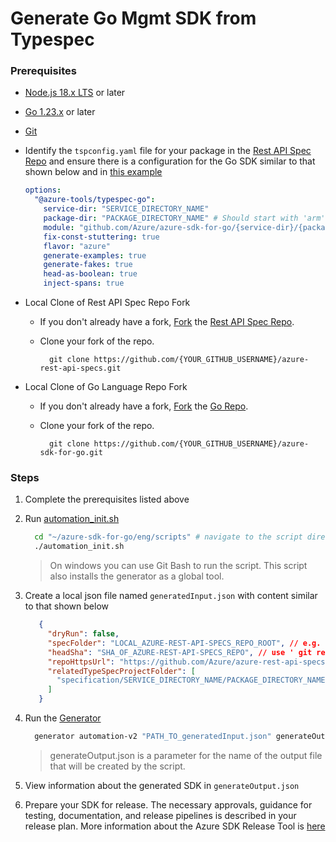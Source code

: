# Generate Go Mgmt SDK from Typespec

### Prerequisites
- [Node.js 18.x LTS](https://nodejs.org/en/download) or later
- [Go 1.23.x](https://go.dev/doc/install) or later
- [Git](https://git-scm.com/downloads)
- Identify the `tspconfig.yaml` file for your package in the [Rest API Spec Repo](https://github.com/Azure/azure-rest-api-specs) and ensure there is a configuration for the Go SDK similar to that shown below and in [this example](https://github.com/Azure/azure-rest-api-specs/blob/main/specification/contosowidgetmanager/Contoso.Management/tspconfig.yaml#L40)

     ```yaml
     options:
       "@azure-tools/typespec-go":
         service-dir: "SERVICE_DIRECTORY_NAME"
         package-dir: "PACKAGE_DIRECTORY_NAME" # Should start with 'arm' following namespace review result. e.g. https://github.com/Azure/azure-sdk/issues/8290
         module: "github.com/Azure/azure-sdk-for-go/{service-dir}/{package-dir}"
         fix-const-stuttering: true
         flavor: "azure"
         generate-examples: true
         generate-fakes: true
         head-as-boolean: true
         inject-spans: true
    ```
- Local Clone of Rest API Spec Repo Fork
  - If you don't already have a fork, [Fork](https://docs.github.com/en/pull-requests/collaborating-with-pull-requests/working-with-forks/fork-a-repo#forking-a-repository) the [Rest API Spec Repo](https://github.com/Azure/azure-rest-api-specs).
  - Clone your fork of the repo.

    ```
      git clone https://github.com/{YOUR_GITHUB_USERNAME}/azure-rest-api-specs.git
    ```
- Local Clone of Go Language Repo Fork
  - If you don't already have a fork, [Fork](https://docs.github.com/en/pull-requests/collaborating-with-pull-requests/working-with-forks/fork-a-repo#forking-a-repository) the [Go Repo](https://github.com/Azure/azure-sdk-for-go).
  - Clone your fork of the repo.

    ```
      git clone https://github.com/{YOUR_GITHUB_USERNAME}/azure-sdk-for-go.git
    ```

### Steps
1. Complete the prerequisites listed above
2. Run [automation_init.sh](https://github.com/Azure/azure-sdk-for-go/blob/main/eng/scripts/automation_init.sh)
 
   ```sh
     cd "~/azure-sdk-for-go/eng/scripts" # navigate to the script directory
     ./automation_init.sh
   ```
   > On windows you can use Git Bash to run the script. This script also installs the generator as a global tool.
3. Create a local json file named `generatedInput.json` with content similar to that shown below

   ```json
      {
        "dryRun": false,
        "specFolder": "LOCAL_AZURE-REST-API-SPECS_REPO_ROOT", // e.g. "C:/git/azure-rest-api-specs"
        "headSha": "SHA_OF_AZURE-REST-API-SPECS_REPO", // use ' git rev-parse HEAD ' on the local azure-rest-api-specs repo root 
        "repoHttpsUrl": "https://github.com/Azure/azure-rest-api-specs",
        "relatedTypeSpecProjectFolder": [
          "specification/SERVICE_DIRECTORY_NAME/PACKAGE_DIRECTORY_NAME/" // e.g specification/contosowidgetmanager/Contoso.Management
        ]
      }
   ```
4. Run the [Generator](https://github.com/chidozieononiwu/azure-sdk-for-go/tree/main/eng/tools/generator)
   ```sh
     generator automation-v2 "PATH_TO_generatedInput.json" generateOutput.json
   ```
   > generateOutput.json is a parameter for the name of the output file that will be created by the script.
   
5. View information about the generated SDK in `generateOutput.json`
6. Prepare your SDK for release. The necessary approvals, guidance for testing, documentation, and release pipelines is described in your release plan. More information about the Azure SDK Release Tool is [here](https://eng.ms/docs/products/azure-developer-experience/plan/release-plan)